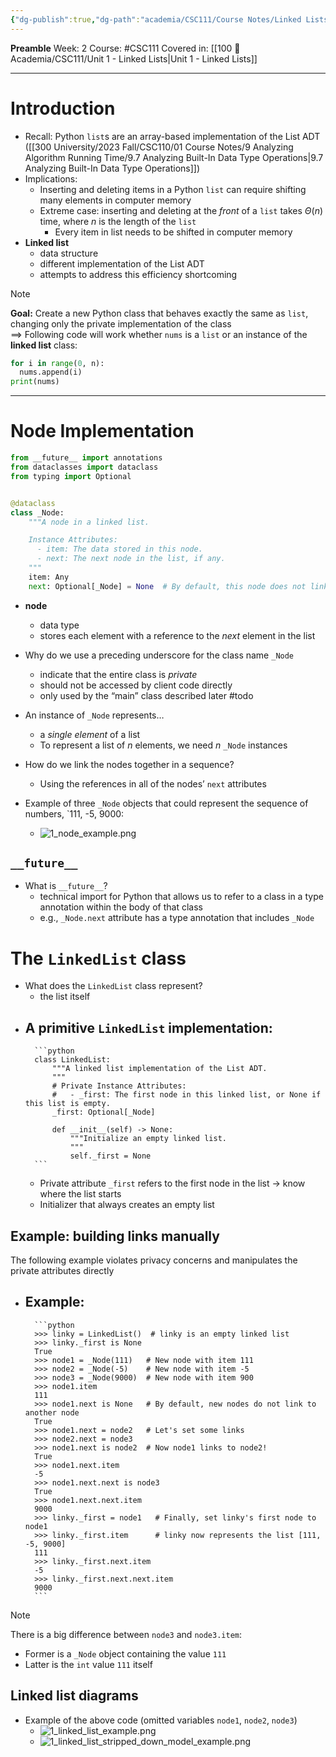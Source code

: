 ```yaml
---
{"dg-publish":true,"dg-path":"academia/CSC111/Course Notes/Linked Lists.md","permalink":"/academia/csc-111/course-notes/linked-lists/","created":"2024-01-12T18:32:55.469-05:00","updated":"2024-01-18T17:49:12.397-05:00"}
---
```


**Preamble**
Week: 2
Course: #CSC111
Covered in: [[100 📒 Academia/CSC111/Unit 1 - Linked Lists\|Unit 1 - Linked Lists]]

---
# Introduction
- Recall: Python `list`s are an array-based implementation of the List ADT ([[300 University/2023 Fall/CSC110/01 Course Notes/9 Analyzing Algorithm Running Time/9.7 Analyzing Built-In Data Type Operations\|9.7 Analyzing Built-In Data Type Operations]])
- Implications:
	- Inserting and deleting items in a Python `list` can require shifting many elements in computer memory
	- Extreme case: inserting and deleting at the *front* of a `list` takes $\Theta (n)$ time, where $n$ is the length of the `list`
		- Every item in list needs to be shifted in computer memory
- **Linked list**
	- data structure
	- different implementation of the List ADT
	- attempts to address this efficiency shortcoming

> [!note] 
> **Goal:** Create a new Python class that behaves exactly the same as `list`, changing only the private implementation of the class
> <br>
> $\implies$ Following code will work whether `nums` is a `list` or an instance of the **linked list** class:
> ```python
> for i in range(0, n):
> 	nums.append(i)
> print(nums)
> ```

---
# Node Implementation

```python
from __future__ import annotations
from dataclasses import dataclass
from typing import Optional


@dataclass
class _Node:
	"""A node in a linked list.

	Instance Attributes:
	  - item: The data stored in this node.
	  - next: The next node in the list, if any.
	"""
	item: Any
	next: Optional[_Node] = None  # By default, this node does not link to any other node
```

- **node**
	- data type
	- stores each element with a reference to the *next* element in the list

- Why do we use a preceding underscore for the class name `_Node`
	- indicate that the entire class is *private*
	- should not be accessed by client code directly
	- only used by the “main” class described later #todo 
- An instance of `_Node` represents…
	- a *single element* of a list
	- To represent a list of $n$ elements, we need $n$ `_Node` instances
- How do we link the nodes together in a sequence?
	- Using the references in all of the nodes’ `next` attributes
- Example of three `_Node` objects that could represent the sequence of numbers, `111, -5, 9000:
	- ![1_node_example.png](/img/user/Files/CSC111/1_node_example.png)

## `__future__`
- What is `__future__`?
	- technical import for Python that allows us to refer to a class in a type annotation within the body of that class
	- e.g., `_Node.next` attribute has a type annotation that includes `_Node`

# The `LinkedList` class

- What does the `LinkedList` class represent?
	- the list itself
- A primitive `LinkedList` implementation:
	- 
		```python
		class LinkedList:
		    """A linked list implementation of the List ADT.
		    """
		    # Private Instance Attributes:
		    #   - _first: The first node in this linked list, or None if this list is empty.
		    _first: Optional[_Node]
		
		    def __init__(self) -> None:
		        """Initialize an empty linked list.
		        """
		        self._first = None
		```
	- Private attribute `_first` refers to the first node in the list → know where the list starts
	- Initializer that always creates an empty list

## Example: building links manually
The following example violates privacy concerns and manipulates the private attributes directly
- Example:
	- 
		```python
		>>> linky = LinkedList()  # linky is an empty linked list
		>>> linky._first is None
		True
		>>> node1 = _Node(111)   # New node with item 111
		>>> node2 = _Node(-5)    # New node with item -5
		>>> node3 = _Node(9000)  # New node with item 900
		>>> node1.item
		111
		>>> node1.next is None   # By default, new nodes do not link to another node
		True
		>>> node1.next = node2   # Let's set some links
		>>> node2.next = node3
		>>> node1.next is node2  # Now node1 links to node2!
		True
		>>> node1.next.item
		-5
		>>> node1.next.next is node3
		True
		>>> node1.next.next.item
		9000
		>>> linky._first = node1   # Finally, set linky's first node to node1
		>>> linky._first.item      # linky now represents the list [111, -5, 9000]
		111
		>>> linky._first.next.item
		-5
		>>> linky._first.next.next.item
		9000
		```

> [!note] 
> There is a big difference between `node3` and `node3.item`:
> - Former is a `_Node` object containing the value `111`
> - Latter is the `int` value `111` itself

## Linked list diagrams
- Example of the above code (omitted variables `node1`, `node2`, `node3`)
	- ![1_linked_list_example.png](/img/user/Files/CSC111/1_linked_list_example.png)
	- ![1_linked_list_stripped_down_model_example.png](/img/user/Files/CSC111/1_linked_list_stripped_down_model_example.png)